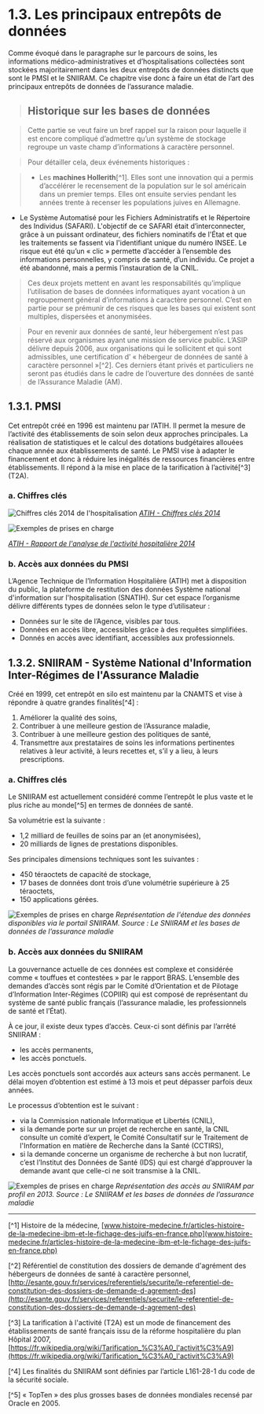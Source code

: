 # 1.3. Les principaux entrepôts de données

Comme évoqué dans le paragraphe sur le parcours de soins, les informations médico-administratives et d’hospitalisations collectées sont stockées majoritairement dans les deux entrepôts de données distincts que sont le PMSI et le SNIIRAM. Ce chapitre vise donc à faire un état de l’art des principaux entrepôts de données de l’assurance maladie.

> ## Historique sur les bases de données

> Cette partie se veut faire un bref rappel sur la raison pour laquelle il est encore compliqué d’admettre qu’un système de stockage regroupe un vaste champ d’informations à caractère personnel.

> Pour détailler cela, deux événements historiques :

> - Les **machines Hollerith**[^1]. Elles sont une innovation qui a permis d’accélérer le recensement de la population sur le sol américain dans un premier temps. Elles ont ensuite servies pendant les années trente à recenser les populations juives en Allemagne.
- Le Système Automatisé pour les Fichiers Administratifs et le Répertoire des Individus (SAFARI). L'objectif de ce SAFARI était d’interconnecter, grâce à un puissant ordinateur, des fichiers nominatifs de l'État et que les traitements se fassent via l'identifiant unique du numéro INSEE. Le risque eut été qu’un « clic » permette d’accéder à l’ensemble des informations personnelles, y compris de santé, d’un individu. Ce projet a été abandonné, mais a permis l’instauration de la CNIL.

> Ces deux projets mettent en avant les responsabilités qu’implique l’utilisation de bases de données informatiques ayant vocation à un regroupement général d’informations à caractère personnel. C’est en partie pour se prémunir de ces risques que les bases qui existent sont multiples, dispersées et anonymisées.

> Pour en revenir aux données de santé, leur hébergement n’est pas réservé aux organismes ayant une mission de service public. L’ASIP délivre depuis 2006, aux organisations qui le sollicitent et qui sont admissibles, une certification d’ « hébergeur de données de santé à caractère personnel »[^2]. Ces derniers étant privés et particuliers ne seront pas étudiés dans le cadre de l’ouverture des données de santé de l’Assurance Maladie (AM).

## 1.3.1. PMSI

Cet entrepôt créé en 1996 est maintenu par l’ATIH. Il permet la mesure de l’activité des établissements de soin selon deux approches principales. La réalisation de statistiques et le calcul des dotations budgétaires allouées chaque année aux établissements de santé.
Le PMSI vise à adapter le financement et donc à réduire les inégalités de ressources financières entre établissements. Il répond à la mise en place de la tarification à l’activité[^3] (T2A).


### a. Chiffres clés

![Chiffres clés 2014 de l'hospitalisation](./gitbook/images/1.3.1.a_1.png)
*[ATIH - Chiffres clés 2014](http://www.atih.sante.fr/sites/default/files/public/content/2554/atih_chiffres_cles_2014.pdf)*

![Exemples de prises en charge](./gitbook/images/1.3.1.a_2.png)

*[ATIH - Rapport de l'analyse de l'activité hospitalière 2014](http://www.atih.sante.fr/sites/default/files/public/content/2790/atih_rapport_de_lanalyse_de_lactivite_hospitaliere_2014.pdf)*


### b. Accès aux données du PMSI

L’Agence Technique de l’Information Hospitalière (ATIH) met à disposition du public, la plateforme de restitution des données Système national d'information sur l'hospitalisation (SNATIH). Sur cet espace l’organisme délivre différents types de données selon le type d’utilisateur :


- Données sur le site de l’Agence, visibles par tous.
- Données en accès libre, accessibles grâce à des requêtes simplifiées.
- Donnés en accès avec identifiant, accessibles aux professionnels.

## 1.3.2. SNIIRAM - Système National d'Information Inter-Régimes de l'Assurance Maladie

Créé en 1999, cet entrepôt en silo est maintenu par la CNAMTS et vise à répondre à quatre grandes finalités[^4] :

1. Améliorer la qualité des soins,
2. Contribuer à une meilleure gestion de l’Assurance maladie,
3. Contribuer à une meilleure gestion des politiques de santé,
4. Transmettre aux prestataires de soins les informations pertinentes relatives à leur activité, à leurs recettes et, s’il y a lieu, à leurs prescriptions.

### a. Chiffres clés

Le SNIIRAM est actuellement considéré comme l’entrepôt le plus vaste et le plus riche au monde[^5] en termes de données de santé.

Sa volumétrie est la suivante :

- 1,2 milliard de feuilles de soins par an (et anonymisées),
- 20 milliards de lignes de prestations disponibles.

Ses principales dimensions techniques sont les suivantes :

- 450 téraoctets de capacité de stockage,
- 17 bases de données dont trois d’une volumétrie supérieure à 25 téraoctets,
- 150 applications gérées.

![Exemples de prises en charge](./gitbook/images/1.3.2.a_1.png)
*Représentation de l'étendue des données disponibles via le portail SNIIRAM. Source : Le SNIIRAM et les bases de données de l’assurance maladie*

### b. Accès aux données du SNIIRAM

La gouvernance actuelle de ces données est complexe et considérée comme « touffues et contestées » par le rapport BRAS.
L’ensemble des demandes d’accès sont régis par le Comité d’Orientation et de Pilotage d’Information Inter-Régimes (COPIIR) qui est composé de représentant du système de santé public français (l’assurance maladie, les professionnels de santé et l’État).


À ce jour, il existe deux types d’accès. Ceux-ci sont définis par l’arrêté SNIIRAM :

- les accès permanents,
- les accès ponctuels.

Les accès ponctuels sont accordés aux acteurs sans accès permanent. Le délai moyen d’obtention est estimé à 13 mois et peut dépasser parfois deux années.

Le processus d’obtention est le suivant :

- via la Commission nationale Informatique et Libertés (CNIL),
- si la demande porte sur un projet de recherche en santé, la CNIL consulte un comité d’expert, le Comité Consultatif sur le Traitement de l'Information en matière de Recherche dans la Santé (CCTIRS),
- si la demande concerne un organisme de recherche à but non lucratif, c’est l’Institut des Données de Santé (IDS) qui est chargé d’approuver la demande avant que celle-ci ne soit transmise à la CNIL.

![Exemples de prises en charge](./gitbook/images/1.3.2.b_1.png)
*Représentation des accès au SNIIRAM par profil en 2013. Source : Le SNIIRAM et les bases de données de l’assurance maladie*

---

[^1] Histoire de la médecine, [www.histoire-medecine.fr/articles-histoire-de-la-medecine-ibm-et-le-fichage-des-juifs-en-france.php](www.histoire-medecine.fr/articles-histoire-de-la-medecine-ibm-et-le-fichage-des-juifs-en-france.php)

[^2] Référentiel de constitution des dossiers de demande d'agrément des hébergeurs de données de santé à caractère personnel, [http://esante.gouv.fr/services/referentiels/securite/le-referentiel-de-constitution-des-dossiers-de-demande-d-agrement-des](http://esante.gouv.fr/services/referentiels/securite/le-referentiel-de-constitution-des-dossiers-de-demande-d-agrement-des)

[^3] La tarification à l'activité (T2A) est un mode de financement des établissements de santé français issu de la réforme hospitalière du plan Hôpital 2007, [https://fr.wikipedia.org/wiki/Tarification_%C3%A0_l'activit%C3%A9](https://fr.wikipedia.org/wiki/Tarification_%C3%A0_l'activit%C3%A9)

[^4] Les finalités du SNIIRAM sont définies par l’article L161-28-1 du code de la sécurité sociale.

[^5] « TopTen » des plus grosses bases de données mondiales recensé par Oracle en 2005.